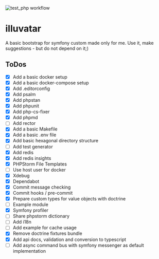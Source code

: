 ![test_php workflow](https://github.com/sdrewergutland/illuvatar/actions/workflows/test_php.yml/badge.svg)
# illuvatar

A basic bootstrap for symfony custom made only for me. Use it, make suggestions - but do not depend on it;)

## ToDos

- [x] Add a basic docker setup
- [x] Add a basic docker-compose setup
- [x] Add .editorconfig
- [x] Add psalm 
- [x] Add phpstan
- [x] Add phpunit
- [x] Add php-cs-fixer
- [x] Add phpmd
- [ ] Add rector
- [x] Add a basic Makefile
- [x] Add a basic .env file
- [x] Add basic hexagonal directory structure
- [ ] Add test generator
- [x] Add redis
- [x] Add redis insights
- [x] PHPStorm File Templates
- [ ] Use host user for docker
- [x] Xdebug
- [x] Dependabot
- [x] Commit message checking
- [x] Commit hooks / pre-commit
- [x] Prepare custom types for value objects with doctrine
- [ ] Example module
- [x] Symfony profiler
- [ ] Share phpstorm dictionary
- [ ] Add i18n
- [ ] Add example for cache usage
- [x] Remove doctrine fixtures bundle
- [x] Add api docs, validation and conversion to typescript
- [ ] Add async command bus with symfony messenger as default implementation